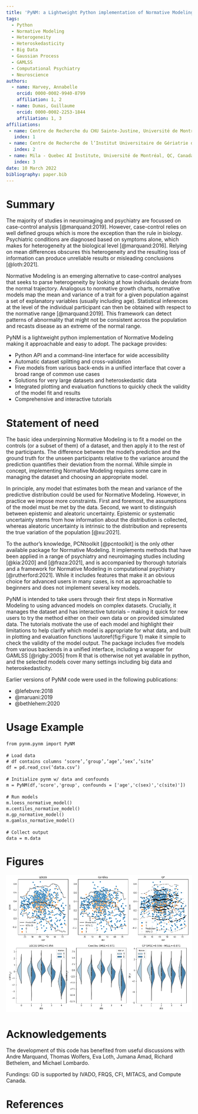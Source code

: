 ```yaml
---
title: 'PyNM: a Lightweight Python implementation of Normative Modeling.'
tags:
  - Python
  - Normative Modeling
  - Heterogeneity
  - Heteroskedasticity
  - Big Data
  - Gaussian Process
  - GAMLSS
  - Computational Psychiatry
  - Neuroscience
authors:
  - name: Harvey, Annabelle
    orcid: 0000-0002-9940-8799
    affiliation: 1, 2
  - name: Dumas, Guillaume
    orcid: 0000-0002-2253-1844
    affiliation: 1, 3
affiliations:
 - name: Centre de Recherche du CHU Sainte-Justine, Université de Montréal, QC, Canada
   index: 1
 - name: Centre de Recherche de l’Institut Universitaire de Gériatrie de Montréal, Université de Montréal, QC, Canada
   index: 2
 - name: Mila - Quebec AI Institute, Université de Montréal, QC, Canada
   index: 3
date: 10 March 2022
bibliography: paper.bib
---
```



# Summary

The majority of studies in neuroimaging and psychiatry are focussed on case-control analysis [@marquand:2019]. However, case-control relies on well defined groups which is more the exception than the rule in biology. Psychiatric conditions are diagnosed based on symptoms alone, which makes for heterogeneity at the biological level [@marquand:2016]. Relying on mean differences obscures this heterogeneity and the resulting loss of information can produce unreliable results or misleading conclusions [@loth:2021].

Normative Modeling is an emerging alternative to case-control analyses that seeks to parse heterogeneity by looking at how individuals deviate from the normal trajectory. Analogous to normative growth charts, normative models map the mean and variance of a trait for a given population against a set of explanatory variables (usually including age). Statistical inferences at the level of the individual participant can then be obtained with respect to the normative range [@marquand:2019]. This framework can detect patterns of abnormality that might not be consistent across the population and recasts disease as an extreme of the normal range.

PyNM is a lightweight python implementation of Normative Modeling making it approachable and easy to adopt. The package provides:

- Python API and a command-line interface for wide accessibility
- Automatic dataset splitting and cross-validation
- Five models from various back-ends in a unified interface that cover a broad range of common use cases
- Solutions for very large datasets and heteroskedastic data
- Integrated plotting and evaluation functions to quickly check the validity of the model fit and results
- Comprehensive and interactive tutorials


# Statement of need

The basic idea underpinning Normative Modeling is to fit a model on the controls (or a subset of them) of a dataset, and then apply it to the rest of the participants. The difference between the model’s prediction and the ground truth for the unseen participants relative to the variance around the prediction quantifies their deviation from the normal. While simple in concept, implementing Normative Modeling requires some care in managing the dataset and choosing an appropriate model.

In principle, any model that estimates both the mean and variance of the predictive distribution could be used for Normative Modeling. However, in practice we impose more constraints. First and foremost, the assumptions of the model must be met by the data. Second, we want to distinguish between epistemic and aleatoric uncertainty. Epistemic or systematic uncertainty stems from how information about the distribution is collected, whereas aleatoric uncertainty is intrinsic to the distribution and represents the true variation of the population [@xu:2021].

To the author’s knowledge, PCNtoolkit [@pcntoolkit] is the only other available package for Normative Modeling. It implements methods that have been applied in a range of psychiatry and neuroimaging studies including [@kia:2020] and [@fraza:2021], and is accompanied by thorough tutorials and a framework for Normative Modeling in computational psychiatry [@rutherford:2021]. While it includes features that make it an obvious choice for advanced users in many cases, is not as approachable to beginners and does not implement several key models.

PyNM is intended to take users through their first steps in Normative Modeling to using advanced models on complex datasets. Crucially, it manages the dataset and has interactive tutorials – making it quick for new users to try the method either on their own data or on provided simulated data. The tutorials motivate the use of each model and highlight their limitations to help clarify which model is appropriate for what data, and built in plotting and evaluation functions \autoref{fig:Figure 1} make it simple to check the validity of the model output. The package includes five models from various backends in a unified interface, including a wrapper for GAMLSS [@rigby:2005] from R that is otherwise not yet available in python, and the selected models cover many settings including big data and heteroskedasticity.

Earlier versions of PyNM code were used in the following publications:

- @lefebvre:2018
- @maruani:2019
- @bethlehem:2020

# Usage Example
```
from pynm.pynm import PyNM

# Load data
# df contains columns ‘score’,’group’,’age’,’sex’,’site’
df = pd.read_csv(‘data.csv’)

# Initialize pynm w/ data and confounds
m = PyNM(df,'score','group', confounds = ['age','c(sex)','c(site)'])

# Run models
m.loess_normative_model()
m.centiles_normative_model()
m.gp_normative_model()
m.gamlss_normative_model()

# Collect output
data = m.data
```

# Figures

![Output of built in plotting function for model fit and residuals.\label{fig:Figure 1}](figure1.png)

# Acknowledgements

The development of this code has benefited from useful discussions with Andre Marquand, Thomas Wolfers, Eva Loth, Jumana Amad, Richard Bethelem, and Michael Lombardo.

Fundings: GD is supported by IVADO, FRQS, CFI, MITACS, and Compute Canada.

# References